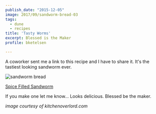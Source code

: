 ```yaml
---
publish_date: "2015-12-05"
image: 2017/09/sandworm-bread-03
tags:
  - dune
  - recipes
title: 'Tasty Worms'
excerpt: Blessed is the Maker
profile: bketelsen

---
```


A coworker sent me a link to this recipe and I have to share it. It's the tastiest looking sandworm ever.

![sandworm bread](/static/images/sandworm-bread-03.jpg)

[Spice Filled Sandworm](http://kitchenoverlord.com/2015/12/03/dune-week-spice-filled-sandworm/)

If you make one let me know... Looks delicious. Blessed be the maker.

_image courtesy of kitchenoverlord.com_
